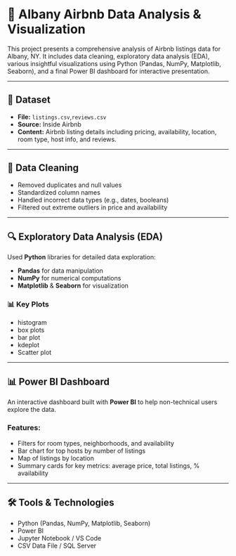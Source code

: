 # 🏡 Albany Airbnb Data Analysis & Visualization

This project presents a comprehensive analysis of Airbnb listings data for Albany, NY. It includes data cleaning, exploratory data analysis (EDA), various insightful visualizations using Python (Pandas, NumPy, Matplotlib, Seaborn), and a final Power BI dashboard for interactive presentation.

---

## 📁 Dataset

- **File:** `listings.csv`,`reviews.csv`
- **Source:** Inside Airbnb 
- **Content:** Airbnb listing details including pricing, availability, location, room type, host info, and reviews.

---

## 🧹 Data Cleaning

- Removed duplicates and null values  
- Standardized column names  
- Handled incorrect data types (e.g., dates, booleans)  
- Filtered out extreme outliers in price and availability  

---

## 🔍 Exploratory Data Analysis (EDA)

Used **Python** libraries for detailed data exploration:
- **Pandas** for data manipulation
- **NumPy** for numerical computations
- **Matplotlib** & **Seaborn** for visualization

### 📊 Key Plots

- histogram  
- box plots
- bar plot  
- kdeplot
- Scatter plot

---

## 📊 Power BI Dashboard

An interactive dashboard built with **Power BI** to help non-technical users explore the data.

### Features:
- Filters for room types, neighborhoods, and availability  
- Bar chart for top hosts by number of listings  
- Map of listings by location  
- Summary cards for key metrics: average price, total listings, % availability  

---

## 🛠 Tools & Technologies

- Python (Pandas, NumPy, Matplotlib, Seaborn)  
- Power BI  
- Jupyter Notebook / VS Code  
- CSV Data File / SQL Server 
